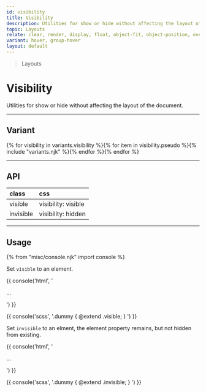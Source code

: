 ```yaml
---
id: visibility
title: Visibility
description: Utilities for show or hide without affecting the layout of the document.
topic: Layouts
relate: clear, render, display, float, object-fit, object-position, overflow, position, top/bottom/left/right, z-index
variant: hover, group-hover
layout: default
---
```


> Layouts

# Visibility

Utilities for show or hide without affecting the layout of the document.

---

## Variant

<div class="flex flex-gap-2 flex-wrap justify-start items-center">{% for visibility in variants.visibility %}{% for item in visibility.pseudo %}{% include "variants.njk" %}{% endfor %}{% endfor %}</div>

---

## API

| <span class="padding-x-3 padding-y-1 text-white bg-shade-granite-5 font-semibold curve-border-md">class</span> | <span class="padding-x-3 padding-y-1 text-white bg-shade-granite-5 font-semibold curve-border-md">css</span> |
|:--|:--|
| visible | visibility: visible |
| invisible | visibility: hidden |

---

## Usage

{% from "misc/console.njk" import console %}

Set `visible` to an element.

<div class="margin-y-2 margin-x-auto width-64">
  <div class="flex justify-center (expand)width-32 (expand)height-24 bg-tint-lava-5">
    <div class="bg-tint-granite-5"></div>
    <div class="bg-tint-granite-1 visible"></div>
    <div class="bg-tint-granite-5"></div>
  </div>
</div>

{{ console('html',
'<div class="visible">
    ...
  </div>
') }}

{{ console('scss',
'.dummy {
    @extend
      .visible;
}
') }}

Set `invisible` to an elment, the element property remains, but not hidden from existing.

<div class="margin-y-2 margin-x-auto width-64">
  <div class="flex justify-center (expand)width-32 (expand)height-24 bg-tint-lava-5">
    <div class="bg-tint-granite-5"></div>
    <div class="bg-tint-granite-1 invisible"></div>
    <div class="bg-tint-granite-5"></div>
  </div>
</div>

{{ console('html',
'<div class="invisible">
    ...
  </div>
') }}

{{ console('scss',
'.dummy {
    @extend
      .invisible;
}
') }}
